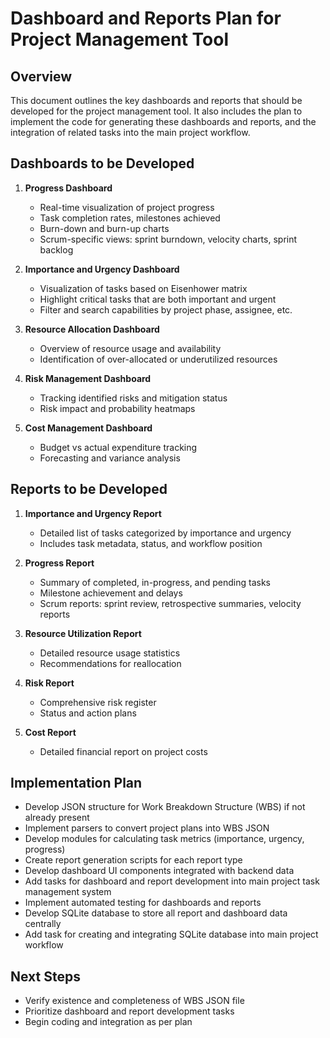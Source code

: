 # Dashboard and Reports Plan for Project Management Tool

## Overview
This document outlines the key dashboards and reports that should be developed for the project management tool. It also includes the plan to implement the code for generating these dashboards and reports, and the integration of related tasks into the main project workflow.

## Dashboards to be Developed

1. **Progress Dashboard**
   - Real-time visualization of project progress
   - Task completion rates, milestones achieved
   - Burn-down and burn-up charts
   - Scrum-specific views: sprint burndown, velocity charts, sprint backlog

2. **Importance and Urgency Dashboard**
   - Visualization of tasks based on Eisenhower matrix
   - Highlight critical tasks that are both important and urgent
   - Filter and search capabilities by project phase, assignee, etc.

3. **Resource Allocation Dashboard**
   - Overview of resource usage and availability
   - Identification of over-allocated or underutilized resources

4. **Risk Management Dashboard**
   - Tracking identified risks and mitigation status
   - Risk impact and probability heatmaps

5. **Cost Management Dashboard**
   - Budget vs actual expenditure tracking
   - Forecasting and variance analysis

## Reports to be Developed

1. **Importance and Urgency Report**
   - Detailed list of tasks categorized by importance and urgency
   - Includes task metadata, status, and workflow position

2. **Progress Report**
   - Summary of completed, in-progress, and pending tasks
   - Milestone achievement and delays
   - Scrum reports: sprint review, retrospective summaries, velocity reports

3. **Resource Utilization Report**
   - Detailed resource usage statistics
   - Recommendations for reallocation

4. **Risk Report**
   - Comprehensive risk register
   - Status and action plans

5. **Cost Report**
   - Detailed financial report on project costs

## Implementation Plan

- Develop JSON structure for Work Breakdown Structure (WBS) if not already present
- Implement parsers to convert project plans into WBS JSON
- Develop modules for calculating task metrics (importance, urgency, progress)
- Create report generation scripts for each report type
- Develop dashboard UI components integrated with backend data
- Add tasks for dashboard and report development into main project task management system
- Implement automated testing for dashboards and reports
- Develop SQLite database to store all report and dashboard data centrally
- Add task for creating and integrating SQLite database into main project workflow

## Next Steps

- Verify existence and completeness of WBS JSON file
- Prioritize dashboard and report development tasks
- Begin coding and integration as per plan
